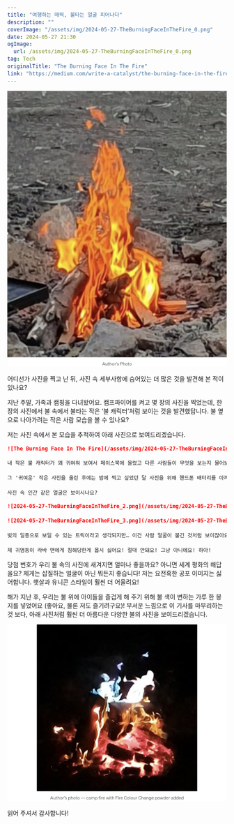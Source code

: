 ```yaml
---
title: "여행하는 매력, 불타는 얼굴 피어나다"
description: ""
coverImage: "/assets/img/2024-05-27-TheBurningFaceInTheFire_0.png"
date: 2024-05-27 21:30
ogImage: 
  url: /assets/img/2024-05-27-TheBurningFaceInTheFire_0.png
tag: Tech
originalTitle: "The Burning Face In The Fire"
link: "https://medium.com/write-a-catalyst/the-burning-face-in-the-fire-7566dac43da0"
---
```



![불 속에서 불타는 얼굴](/assets/img/2024-05-27-TheBurningFaceInTheFire_0.png)

어디선가 사진을 찍고 난 뒤, 사진 속 세부사항에 숨어있는 더 많은 것을 발견해 본 적이 있나요?

지난 주말, 가족과 캠핑을 다녀왔어요. 캠프파이어를 켜고 몇 장의 사진을 찍었는데, 한 장의 사진에서 불 속에서 불타는 작은 ‘불 캐릭터’처럼 보이는 것을 발견했답니다. 불 옆으로 나아가려는 작은 사람 모습을 볼 수 있나요?

저는 사진 속에서 본 모습을 추적하여 아래 사진으로 보여드리겠습니다.

<div class="content-ad"></div>

```markdown
![The Burning Face In The Fire](/assets/img/2024-05-27-TheBurningFaceInTheFire_1.png)

내 작은 불 캐릭터가 꽤 귀여워 보여서 페이스북에 올렸고 다른 사람들이 무엇을 보는지 물어보았어요. 이 귀여운 불 캐릭터 모습이 불 구덩이에서 나오는 것을 다른 사람들도 보게 될까 궁금했죠.

그 '귀여운' 작은 사진을 올린 후에는 밤에 찍고 싶었던 달 사진을 위해 핸드폰 배터리를 아껴야 해서 와이파이를 끄기로 결정했습니다. 다음 날 아침, 다시 와이파이를 켤 때 불에 얼굴이 있다는 많은 댓글들로 헷갈렸어요. 사진을 자세히 살펴보니 그때야 비로소 보였죠.

사진 속 인간 같은 얼굴은 보이시나요?
```

<div class="content-ad"></div>

```markdown
![2024-05-27-TheBurningFaceInTheFire_2.png](/assets/img/2024-05-27-TheBurningFaceInTheFire_2.png)

![2024-05-27-TheBurningFaceInTheFire_3.png](/assets/img/2024-05-27-TheBurningFaceInTheFire_3.png)

빛의 일종으로 보일 수 있는 트릭이라고 생각되지만… 이건 사람 얼굴이 불긴 것처럼 보이잖아요! 아이고, 이건 극장판이네요!

제 귀염둥이 라바 맨에게 침해당한게 몹시 싫어요! 절대 안돼요! 그냥 아니에요! 하아!
```  

<div class="content-ad"></div>

당첨 번호가 우리 불 속의 사진에 새겨지면 얼마나 좋을까요? 아니면 세계 평화의 해답을요? 제게는 삽질하는 얼굴이 아닌 뭐든지 좋습니다! 저는 요전혹한 공포 이미지는 싫어합니다. 햇살과 유니콘 스타일이 훨씬 더 어울려요!

해가 지난 후, 우리는 불 위에 아이들을 즐겁게 해 주기 위해 불 색이 변하는 가루 한 봉지를 넣었어요 (좋아요, 물론 저도 즐기려구요)! 무서운 느낌으로 이 기사를 마무리하는 것 보다, 아래 사진처럼 훨씬 더 아름다운 다양한 불의 사진을 보여드리겠습니다.

![Burning Face In The Fire](/assets/img/2024-05-27-TheBurningFaceInTheFire_4.png)

읽어 주셔서 감사합니다!
